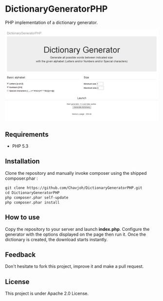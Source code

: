 DictionaryGeneratorPHP
======================

PHP implementation of a dictionary generator.

![Screenshot](/screenshot/DictionaryGeneratorPHP.png "Screenshot")

## Requirements

* PHP 5.3

## Installation

Clone the repository and manually invoke composer using the shipped composer.phar :
```
git clone https://github.com/Chavjoh/DictionaryGeneratorPHP.git
cd DictionaryGeneratorPHP
php composer.phar self-update
php composer.phar install
```

## How to use

Copy the repository to your server and launch **index.php**. Configure the generator with the options displayed on the page then run it. Once the dictionary is created, the download starts instantly.

## Feedback

Don't hesitate to fork this project, improve it and make a pull request.

## License

This project is under Apache 2.0 License.
